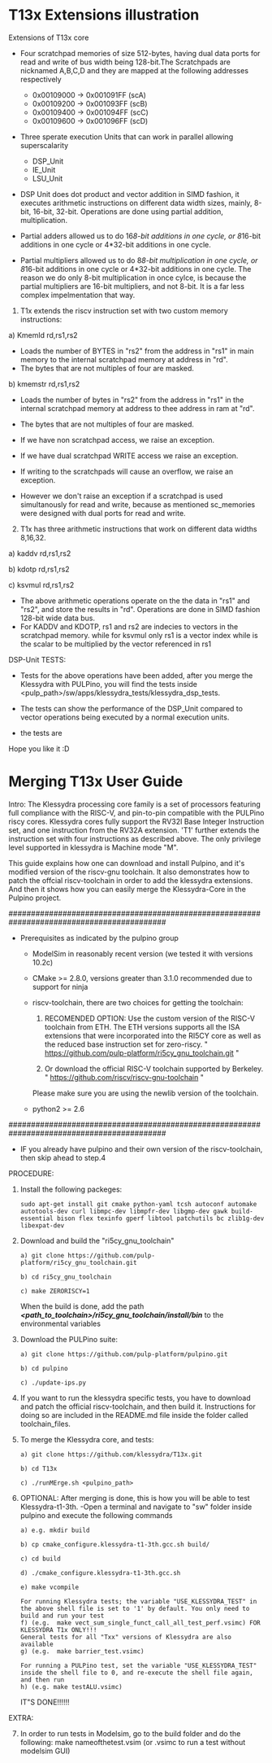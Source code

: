 # T13x Extensions illustration

Extensions of T13x core

- Four scratchpad memories of size 512-bytes, having dual data ports for read and write of bus width being 128-bit.The Scratchpads are nicknamed A,B,C,D and they are mapped at the following addresses respectively

  - 0x00109000 -> 0x001091FF (scA)
  - 0x00109200 -> 0x001093FF (scB)
  - 0x00109400 -> 0x001094FF (scC)
  - 0x00109600 -> 0x001096FF (scD)
  
- Three sperate execution Units that can work in parallel allowing superscalarity

  - DSP_Unit
  - IE_Unit
  - LSU_Unit
  
- DSP Unit does dot product and vector addition in SIMD fashion, it executes arithmetic instructions on different data width sizes, mainly, 8-bit, 16-bit, 32-bit. Operations are done using partial addition, multiplication. 

- Partial adders allowed us to do 16*8-bit additions in one cycle, or 8*16-bit additions in one cycle or 4*32-bit additions in one cycle.
- Partial multipliers allowed us to do 8*8-bit multiplication in one cycle, or 8*16-bit additions in one cycle or 4*32-bit additions in one cycle. The reason we do only 8-bit multiplication in once cylce, is because the partial multipliers are 16-bit multipliers, and not 8-bit. It is a far less complex impelmentation that way.

1) T1x extends the riscv instruction set with two custom memory instructions:

a) Kmemld rd,rs1,rs2

- Loads the number of BYTES in "rs2" from the address in "rs1" in main memory to the internal scratchpad memory at address in "rd".
- The bytes that are not multiples of four are masked.

b) kmemstr rd,rs1,rs2

- Loads the number of bytes in "rs2" from the address in "rs1" in the internal scratchpad memory at address to thee address in ram at "rd".

- The bytes that are not multiples of four are masked.

- If we have non scratchpad access, we raise an exception.

- If we have dual scratchpad WRITE access we raise an exception.

- If writing to the scratchpads will cause an overflow, we raise an exception.

- However we don't raise an exception if a scratchpad is used simultanously for read and write, because as mentioned sc_memories were designed with dual ports for read and write.

2) T1x has three arithmetic instructions that work on different data widths 8,16,32.

a) kaddv rd,rs1,rs2
 
b) kdotp rd,rs1,rs2
 
c) ksvmul rd,rs1,rs2

- The above arithmetic operations operate on the  the data in "rs1" and "rs2", and store the results in "rd". Operations are done in SIMD fashion 128-bit wide data bus.
- For KADDV and KDOTP, rs1 and rs2 are indecies to vectors in the scratchpad memory. while for ksvmul only rs1 is a vector index while is the scalar to be multiplied by the vector referenced in rs1


DSP-Unit TESTS:

- Tests for the above operations have been added, after you merge the Klessydra with PULPino, you will find the tests inside <pulp_path>/sw/apps/klessydra_tests/klessydra_dsp_tests. 

- The tests can show the performance of the DSP_Unit compared to vector operations being executed by a normal execution units.

- the tests are

Hope you like it :D

# Merging T13x User Guide

Intro: The Klessydra processing core family is a set of processors featuring full compliance with the RISC-V, and pin-to-pin compatible with the PULPino riscy cores. Klessydra cores fully support the RV32I Base Integer Instruction set, and one instruction from the RV32A extension. 'T1' further extends the instruction set with four instructions as described above. The only privilege level supported in klessydra is Machine mode "M".

This guide explains how one can download and install Pulpino, and it's 
modified version of the riscv-gnu toolchain. It also demonstrates
how to patch the offcial riscv-toolchain in order to add the klessydra 
extensions. And then it shows how you can easily merge the Klessydra-Core 
in the Pulpino project.

###########################################################################################
- Prerequisites as indicated by the pulpino group
	- ModelSim in reasonably recent version (we tested it with versions 10.2c)
	- CMake >= 2.8.0, versions greater than 3.1.0 recommended due to support for ninja
	- riscv-toolchain, there are two choices for getting the toolchain: 

  		1) RECOMENDED OPTION: Use the custom version of the RISC-V toolchain from ETH. 
  		The ETH versions supports all the ISA extensions that were incorporated 
	  	into the RI5CY core as well as the reduced base instruction set for zero-riscy.
	        " https://github.com/pulp-platform/ri5cy_gnu_toolchain.git "

		2) Or download the official RISC-V toolchain supported by Berkeley.
 	       	" https://github.com/riscv/riscv-gnu-toolchain "


	  	Please make sure you are using the newlib version of the toolchain.
	- python2 >= 2.6
	
###########################################################################################

- IF you already have pulpino and their own version of the riscv-toolchain, then skip ahead to step.4


PROCEDURE:
1.	Install the following packeges:
		
		sudo apt-get install git cmake python-yaml tcsh autoconf automake autotools-dev curl libmpc-dev libmpfr-dev libgmp-dev gawk build-essential bison flex texinfo gperf libtool patchutils bc zlib1g-dev libexpat-dev

2.	Download and build the "ri5cy_gnu_toolchain"

		a) git clone https://github.com/pulp-platform/ri5cy_gnu_toolchain.git
		
		b) cd ri5cy_gnu_toolchain
		
		c) make ZERORISCY=1
		
	When the build is done, add the path **_<path_to_toolchain>/ri5cy_gnu_toolchain/install/bin_** to the environmental variables

3.	Download the PULPino suite:

		a) git clone https://github.com/pulp-platform/pulpino.git
		
		b) cd pulpino
		
		c) ./update-ips.py	


4.	If you want to run the klessydra specific tests, you have to download and patch the official riscv-toolchain, and then build it. Instructions for doing so are included in the README.md file
	inside the folder called toolchain_files.

5.	To merge the Klessydra core, and tests:

		a) git clone https://github.com/klessydra/T13x.git
		
		b) cd T13x
		
		c) ./runMErge.sh <pulpino_path>

6.	OPTIONAL: After merging is done, this is how you will be able to test Klessydra-t1-3th.
		-Open a terminal and navigate to "sw" folder inside pulpino and execute the following commands

		a) e.g. mkdir build
		
		b) cp cmake_configure.klessydra-t1-3th.gcc.sh build/
		
		c) cd build
		
		d) ./cmake_configure.klessydra-t1-3th.gcc.sh
		
		e) make vcompile

		For running Klessydra tests; the variable "USE_KLESSYDRA_TEST" in the above shell file is set to '1' by default. You only need to build and run your test
		f) (e.g.  make vect_sum_single_funct_call_all_test_perf.vsimc) FOR KLESSYDRA T1x ONLY!!!
		General tests for all "Txx" versions of Klessydra are also available
		g) (e.g.  make barrier_test.vsimc)
		
		For running a PULPino test, set the variable "USE_KLESSYDRA_TEST" inside the shell file to 0, and re-execute the shell file again, and then run
		h) (e.g. make testALU.vsimc)
			
	IT"S DONE!!!!!!

EXTRA:

7.	In order to run tests in Modelsim, go to the build folder and do the following:
		make nameofthetest.vsim (or .vsimc to run a test without modelsim GUI)
